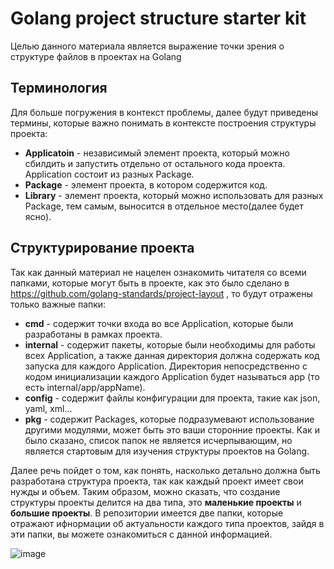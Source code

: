 # Golang project structure starter kit
Целью данного материала является выражение точки зрения о структуре файлов в проектах на Golang

## Терминология
Для больше погружения в контекст проблемы, далее будут приведены термины, которые важно понимать в
контексте построения структуры проекта:
* __Applicatoin__ - независимый элемент проекта, который можно сбилдить и запустить отдельно от остального
кода проекта. Application состоит из разных Package.
* __Package__ - элемент проекта, в котором содержится код.
* __Library__ - элемент проекта, который можно использовать для разных Package, тем самым, выносится в 
отдельное место(далее будет ясно).

## Структурирование проекта
Так как данный материал не нацелен ознакомить читателя со всеми папками, которые могут быть в проекте, 
как это было сделано в https://github.com/golang-standards/project-layout , то будут отражены только
важные папки:
* __cmd__ - содержит точки входа во все Application, которые были разработаны в рамках проекта.
* __internal__ - содержит пакеты, которые были необходимы для работы всех Application, а также 
данная директория должна содержать код запуска для каждого Application. Директория непосредственно
с кодом инициализации каждого Application будет называться app (то есть internal/app/appName).
* __config__ - содержит файлы конфигурации для проекта, такие как json, yaml, xml...
* __pkg__ - содержит Packages, которые подразумевают использование другими модулями, может быть это
ваши сторонние проекты.
Как и было сказано, список папок не является исчерпывающим, но является стартовым для изучения 
структуры проектов на Golang.

Далее речь пойдет о том, как понять, насколько детально должна быть разработана структура проекта,
так как каждый проект имеет свои нужды и объем. Таким образом, можно сказать, что создание структуры
проекты делится на два типа, это __маленькие проекты__ и __большие проекты__. В репозитории
имеется две папки, которые отражают ифнормации об актуальности каждого типа проектов, зайдя в эти
папки, вы можете ознакомиться с данной информацией.

![image](https://github.com/wanna-beat-by-bit/golang-project-structure-starter-kit/assets/71206074/0fca539b-c140-4265-b203-cab862e5eeaf)


